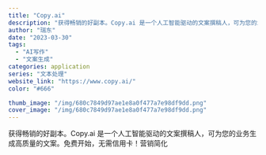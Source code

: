 ```yaml
---
title: "Copy.ai"
description: "获得畅销的好副本。Copy.ai 是一个人工智能驱动的文案撰稿人，可为您的业务生成高质量的文案。免费开始，无需信用卡！营"
author: "瑞东"
date: "2023-03-30"
tags:
  - "AI写作"
  - "文案生成"
categories: application
series: "文本处理"
website_link: "https://www.copy.ai/"
color: "#666"

thumb_image: "/img/680c7849d97ae1e8a0f477a7e98df9dd.png"
cover_image: "/img/680c7849d97ae1e8a0f477a7e98df9dd.png"
---
```


获得畅销的好副本。Copy.ai 是一个人工智能驱动的文案撰稿人，可为您的业务生成高质量的文案。免费开始，无需信用卡！营销简化